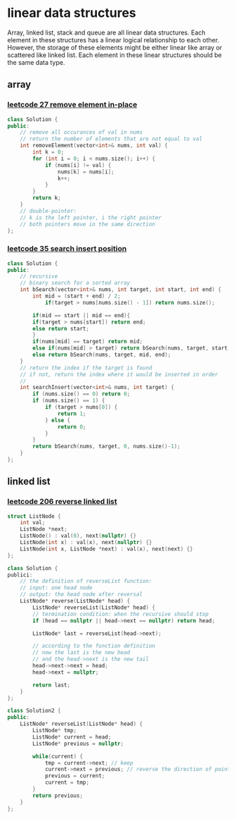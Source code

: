 # linear data structures

Array, linked list, stack and queue are all linear data structures. Each element in these structures has a linear logical relationship to each other. However, the storage of these elements might be either linear like array or scattered like linked list. Each element in these linear structures should be the same data type.

## array

### [leetcode 27 remove element in-place](https://leetcode.com/problems/remove-element/)

```C++
class Solution {
public:
    // remove all occurances of val in nums
    // return the number of elements that are not equal to val
    int removeElement(vector<int>& nums, int val) {
        int k = 0;
        for (int i = 0; i < nums.size(); i++) {
            if (nums[i] != val) {
                nums[k] = nums[i];
                k++;
            }
        }
        return k;
    }
    // double-pointer: 
    // k is the left pointer, i the right pointer
    // both pointers move in the same direction
};
```

### [leetcode 35 search insert position](https://leetcode.com/problems/search-insert-position/)

```C++
class Solution {
public:
    // recursive
    // binary search for a sorted array
    int bSearch(vector<int>& nums, int target, int start, int end) {
        int mid = (start + end) / 2;
            if(target > nums[nums.size() - 1]) return nums.size();

 	    if(mid == start || mid == end){
 		if(target > nums[start]) return end;
 		else return start;
 	    }
 	    if(nums[mid] == target) return mid;
 	    else if(nums[mid] > target) return bSearch(nums, target, start, mid);
 	    else return bSearch(nums, target, mid, end);
    }
    // return the index if the target is found
    // if not, return the index where it would be inserted in order
    //
    int searchInsert(vector<int>& nums, int target) {
        if (nums.size() == 0) return 0;
        if (nums.size() == 1) {
            if (target > nums[0]) {
                return 1;
            } else {
                return 0;
            }
        }
        return bSearch(nums, target, 0, nums.size()-1);
    }
};
```

## linked list

### [leetcode 206 reverse linked list](https://leetcode.com/problems/reverse-linked-list/)

```C++
struct ListNode {
    int val;
    ListNode *next;
    ListNode() : val(0), next(nullptr) {}
    ListNode(int x) : val(x), next(nullptr) {}
    ListNode(int x, ListNode *next) : val(x), next(next) {}
};

class Solution {
publici:
    // the definition of reverseList function:
    // input: one head node
    // output: the head node after reversal
    ListNode* reverse(ListNode* head) {
        ListNode* reverseList(ListNode* head) {
        // termination condition: when the recursive should stop
        if (head == nullptr || head->next == nullptr) return head;

        ListNode* last = reverseList(head->next);

        // according to the function definition
        // now the last is the new head
        // and the head->next is the new tail
        head->next->next = head;
        head->next = nullptr;

        return last;    
    }
};

class Solution2 {
public:
    ListNode* reverseList(ListNode* head) {
        ListNode* tmp;
        ListNode* current = head;
        ListNode* previous = nullptr;

        while(current) {
            tmp = current->next; // keep
            current->next = previous; // reverse the direction of pointer
            previous = current;
            current = tmp;
        }
        return previous;    
    }
};
```
